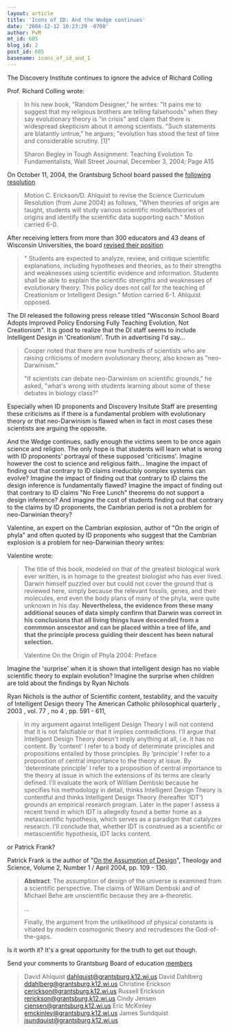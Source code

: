 ```yaml
---
layout: article
title: 'Icons of ID: And the Wedge continues'
date: '2004-12-12 10:23:29 -0700'
author: PvM
mt_id: 605
blog_id: 2
post_id: 605
basename: icons_of_id_and_1
---
```

The Discovery Institute continues to ignore the advice of Richard Colling

Prof. Richard Colling wrote:

> In his new book, "Random Designer," he writes: "It pains me to suggest that my religious brothers are telling falsehoods" when they say evolutionary theory is "in crisis" and claim that there is widespread skepticism about it among scientists. "Such statements are blatantly untrue," he argues; "evolution has stood the test of time and considerable scrutiny. \[1\]"
> 
> Sharon Begley in Tough Assignment: Teaching Evolution To Fundamentalists, Wall Street Journal, December 3, 2004; Page A15

On October 11, 2004, the Grantsburg School board passed the [following resolution](http://www.grantsburg.k12.wi.us/Board/Minutes/2004/10-11-04.htm)

> Motion C. Erickson/D. Ahlquist to revise the Science Curriculum Resolution (from June 2004) as follows, "When theories of origin are taught, students will study various scientific models/theories of origins and identify the scientific data supporting each."   Motion carried 6-0.

After receiving letters from more than 300 educators and 43 deans of Wisconsin Universities, the board [revised their position](http://www.grantsburg.k12.wi.us/Board/Minutes/2004/12-6-04-Special(draft).htm)

> "   Students are expected to analyze, review, and critique scientific explanations, including hypotheses and theories, as to their strengths and weaknesses using scientific evidence and information. Students shall be able to explain the scientific strengths and weaknesses of evolutionary theory. This policy does not call for the teaching of Creationism or Intelligent Design."    Motion carried 6-1.  Ahlquist opposed.

The DI released the following press release titled "Wisconsin School Board Adopts Improved Policy Endorsing Fully Teaching Evolution, Not Creationism". It is good to realize that the DI staff seems to include Intelligent Design in 'Creationism'. Truth in advertising I'd say...

> Cooper noted that there are now hundreds of scientists who are raising criticisms of modern evolutionary theory, also known as "neo-Darwinism."
> 
> "If scientists can debate neo-Darwinism on scientific grounds," he asked, "what's wrong with students learning about some of these debates in biology class?"

Especially when ID proponents and Discovery Insitute Staff are presenting these criticisms as if there is a fundamental problem with evolutionary theory or that neo-Darwinism is flawed when in fact in most cases these scientists are arguing the opposite.

And the Wedge continues, sadly enough the victims seem to be once again science and religion.
The only hope is that students will learn what is wrong with ID proponents' portrayal of these supposed 'criticisms'. Imagine however the cost to science and religious faith... Imagine the impact of finding out that contrary to ID claims irreducibly oomplex systems can evolve? Imagine the impact of finding out that contrary to ID claims the design inference is fundamentally flawed? Imagine the impact of finding out that contrary to ID claims "No Free Lunch" theorems do not support a design inference? And imagine the cost of students finding out that contrary to the claims by ID proponents, the Cambrian period is not a problem for neo-Darwinian theory? 

Valentine, an expert on the Cambrian explosion, author of "On the origin of phyla" and often quoted by ID proponents who suggest that  the Cambrian explosion is a problem for neo-Darwinian theory writes:

Valentine wrote:

> The title of this book, modeled on that of the greatest biological work ever written, is in homage to the greatest biologist who has ever lived. Darwin himself puzzled over but could not cover the ground that is reviewed here, simply because the relevant fossils, genes, and their molecules, end even the body plans of many of the phyla, were quite unknown in his day. **Nevertheless, the evidence from these many additional souces of data simply confirm that Darwin was correct in his conclusions that all living things have descended from a commmon anscestor and can be placed within a tree of life, and that the principle process guiding their descent has been natural selection.**
> 
> Valentine On the Origin of Phyla 2004: Preface

Imagine the 'surprise' when it is shown that intelligent design has no viable scientific theory to explain evolution? Imagine the surprise when children are told about the findings by Ryan Nichols 

Ryan Nichols is the author of Scientific content, testability, and the vacuity of Intelligent Design theory The American Catholic philosophical quarterly , 2003 , vol. 77 , no 4 , pp. 591 - 611, 

> In my argument against Intelligent Design Theory I will not contend that it is not falsifiable or that it implies contradictions. I'll argue that Intelligent Design Theory doesn't imply anything at all, i.e. it has no content. By ‘content' I refer to a body of determinate principles and propositions entailed by those principles. By ‘principle' I refer to a proposition of central importance to the theory at issue. By ‘determinate principle' I refer to a proposition of central importance to the theory at issue in which the extensions of its terms are clearly defined.
> I'll evaluate the work of William Dembski because he specifies his methodology in detail, thinks Intelligent Design Theory is contentful and thinks Intelligent Design Theory (hereafter ‘IDT') grounds an empirical research program.  Later in the paper I assess a recent trend in which IDT is allegedly found a better home as a metascientific hypothesis, which serves as a paradigm that catalyzes research. I'll conclude that, whether IDT is construed as a scientific or metascientific hypothesis, IDT lacks content.

or Patrick Frank?

Patrick Frank is the author of "[On the Assumption of Design](http://taylorandfrancis.metapress.com/index/MG2VRF65ECN9HFNR.pdf)",  Theology and Science, Volume 2, Number 1 / April 2004,  pp. 109 - 130.

> **Abstract**: The assumption of design of the universe is examined from a scientific perspective. The claims of William Dembski and of Michael Behe are unscientific because they are a-theoretic.
> 
> ...
> 
> Finally, the argument from the unlikelihood of physical constants is vitiated by modern cosmogonic theory and recrudesces the God-of-the-gaps.

Is it worth it? It's a great opportunity for the truth to get out though. 

Send your comments to Grantsburg Board of education [members](http://www.grantsburg.k12.wi.us/Board/default.htm) 

> David Ahlquist dahlquist@grantsburg.k12.wi.us
> David Dahlberg 	ddahlberg@grantsburg.k12.wi.us
> Christine Erickson cerickson@grantsburg.k12.wi.us
> Russell Erickson rerickson@grantsburg.k12.wi.us
> Cindy Jensen cjensen@grantsburg.k12.wi.us
> Eric McKinley emckinley@grantsburg.k12.wi.us
> James Sundquist jsundquist@grantsburg.k12.wi.us
